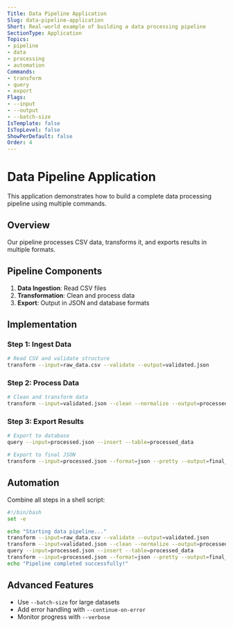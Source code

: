 ```yaml
---
Title: Data Pipeline Application
Slug: data-pipeline-application
Short: Real-world example of building a data processing pipeline
SectionType: Application
Topics:
- pipeline
- data
- processing
- automation
Commands:
- transform
- query
- export
Flags:
- --input
- --output
- --batch-size
IsTemplate: false
IsTopLevel: false
ShowPerDefault: false
Order: 4
---
```


# Data Pipeline Application

This application demonstrates how to build a complete data processing pipeline using multiple commands.

## Overview

Our pipeline processes CSV data, transforms it, and exports results in multiple formats.

## Pipeline Components

1. **Data Ingestion**: Read CSV files
2. **Transformation**: Clean and process data
3. **Export**: Output in JSON and database formats

## Implementation

### Step 1: Ingest Data

```bash
# Read CSV and validate structure
transform --input=raw_data.csv --validate --output=validated.json
```

### Step 2: Process Data

```bash
# Clean and transform data
transform --input=validated.json --clean --normalize --output=processed.json
```

### Step 3: Export Results

```bash
# Export to database
query --input=processed.json --insert --table=processed_data

# Export to final JSON
transform --input=processed.json --format=json --pretty --output=final_output.json
```

## Automation

Combine all steps in a shell script:

```bash
#!/bin/bash
set -e

echo "Starting data pipeline..."
transform --input=raw_data.csv --validate --output=validated.json
transform --input=validated.json --clean --normalize --output=processed.json
query --input=processed.json --insert --table=processed_data
transform --input=processed.json --format=json --pretty --output=final_output.json
echo "Pipeline completed successfully!"
```

## Advanced Features

- Use `--batch-size` for large datasets
- Add error handling with `--continue-on-error`
- Monitor progress with `--verbose`
